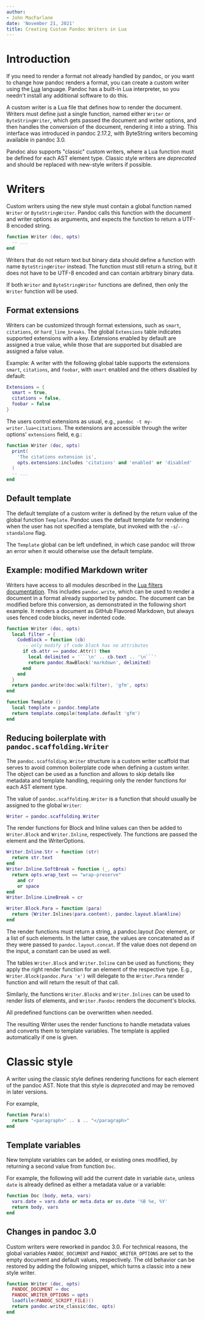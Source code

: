 ```yaml
---
author:
- John MacFarlane
date: 'November 21, 2021'
title: Creating Custom Pandoc Writers in Lua
---
```


# Introduction

If you need to render a format not already handled by pandoc,
or you want to change how pandoc renders a format,
you can create a custom writer using the [Lua] language.
Pandoc has a built-in Lua interpreter, so you needn't
install any additional software to do this.

[Lua]: https://www.lua.org

A custom writer is a Lua file that defines how to render the
document. Writers must define just a single function, named either
`Writer` or `ByteStringWriter`, which gets passed the document and
writer options, and then handles the conversion of the document,
rendering it into a string. This interface was introduced in
pandoc 2.17.2, with ByteString writers becoming available in
pandoc 3.0.

Pandoc also supports "classic" custom writers, where a Lua
function must be defined for each AST element type. Classic style
writers are *deprecated* and should be replaced with new-style
writers if possible.

# Writers

Custom writers using the new style must contain a global function
named `Writer` or `ByteStringWriter`. Pandoc calls this function
with the document and writer options as arguments, and expects the
function to return a UTF-8 encoded string.

``` lua
function Writer (doc, opts)
  -- ...
end
```

Writers that do not return text but binary data should define a
function with name `ByteStringWriter` instead. The function must
still return a string, but it does not have to be UTF-8 encoded
and can contain arbitrary binary data.

If both `Writer` and `ByteStringWriter` functions are defined,
then only the `Writer` function will be used.

## Format extensions

Writers can be customized through format extensions, such as
`smart`, `citations`, or `hard_line_breaks`. The global
`Extensions` table indicates supported extensions with a
key. Extensions enabled by default are assigned a true value,
while those that are supported but disabled are assigned a false
value.

Example: A writer with the following global table supports the
extensions `smart`, `citations`, and `foobar`, with `smart` enabled and
the others disabled by default:

``` lua
Extensions = {
  smart = true,
  citations = false,
  foobar = false
}
```

The users control extensions as usual, e.g., `pandoc -t
my-writer.lua+citations`. The extensions are accessible through
the writer options' `extensions` field, e.g.:

``` lua
function Writer (doc, opts)
  print(
    'The citations extension is',
    opts.extensions:includes 'citations' and 'enabled' or 'disabled'
  )
  -- ...
end
```

## Default template

The default template of a custom writer is defined by the return
value of the global function `Template`. Pandoc uses the default
template for rendering when the user has not specified a template,
but invoked with the `-s`/`--standalone` flag.

The `Template` global can be left undefined, in which case pandoc
will throw an error when it would otherwise use the default
template.

## Example: modified Markdown writer

Writers have access to all modules described in the [Lua filters
documentation][]. This includes `pandoc.write`, which can be used
to render a document in a format already supported by pandoc. The
document can be modified before this conversion, as demonstrated
in the following short example. It renders a document as GitHub
Flavored Markdown, but always uses fenced code blocks, never
indented code.

``` lua
function Writer (doc, opts)
  local filter = {
    CodeBlock = function (cb)
      -- only modify if code block has no attributes
      if cb.attr == pandoc.Attr() then
        local delimited = '```\n' .. cb.text .. '\n```'
        return pandoc.RawBlock('markdown', delimited)
      end
    end
  }
  return pandoc.write(doc:walk(filter), 'gfm', opts)
end

function Template ()
  local template = pandoc.template
  return template.compile(template.default 'gfm')
end
```

[Lua filters documentation]: https://pandoc.org/lua-filters.html

## Reducing boilerplate with `pandoc.scaffolding.Writer`

The `pandoc.scaffolding.Writer` structure is a custom writer scaffold
that serves to avoid common boilerplate code when defining a custom
writer. The object can be used as a function and allows to skip details
like metadata and template handling, requiring only the render functions
for each AST element type.

The value of `pandoc.scaffolding.Writer` is a function that should
usually be assigned to the global `Writer`:

``` lua
Writer = pandoc.scaffolding.Writer
```

The render functions for Block and Inline values can then be added
to `Writer.Block` and `Writer.Inline`, respectively. The functions
are passed the element and the WriterOptions.

``` lua
Writer.Inline.Str = function (str)
  return str.text
end
Writer.Inline.SoftBreak = function (_, opts)
  return opts.wrap_text == "wrap-preserve"
    and cr
    or space
end
Writer.Inline.LineBreak = cr

Writer.Block.Para = function (para)
  return {Writer.Inlines(para.content), pandoc.layout.blankline}
end
```

The render functions must return a string, a pandoc.layout *Doc*
element, or a list of such elements. In the latter case, the
values are concatenated as if they were passed to
`pandoc.layout.concat`. If the value does not depend on the input,
a constant can be used as well.

The tables `Writer.Block` and `Writer.Inline` can be used as
functions; they apply the right render function for an element of
the respective type. E.g., `Writer.Block(pandoc.Para 'x')` will
delegate to the `Writer.Para` render function and will return the
result of that call.

Similarly, the functions `Writer.Blocks` and `Writer.Inlines` can
be used to render lists of elements, and `Writer.Pandoc` renders
the document's blocks.

All predefined functions can be overwritten when needed.

The resulting Writer uses the render functions to handle metadata
values and converts them to template variables. The template is
applied automatically if one is given.

# Classic style

A writer using the classic style defines rendering functions for
each element of the pandoc AST. Note that this style is
*deprecated* and may be removed in later versions.

For example,

``` lua
function Para(s)
  return "<paragraph>" .. s .. "</paragraph>"
end
```

## Template variables

New template variables can be added, or existing ones
modified, by returning a second value from function `Doc`.

For example, the following will add the current date in
variable `date`, unless `date` is already defined as either a
metadata value or a variable:

``` lua
function Doc (body, meta, vars)
  vars.date = vars.date or meta.data or os.date '%B %e, %Y'
  return body, vars
end
```

## Changes in pandoc 3.0

Custom writers were reworked in pandoc 3.0. For technical reasons,
the global variables `PANDOC_DOCUMENT` and `PANDOC_WRITER_OPTIONS`
are set to the empty document and default values, respectively.
The old behavior can be restored by adding the following snippet,
which turns a classic into a new style writer.

``` lua
function Writer (doc, opts)
  PANDOC_DOCUMENT = doc
  PANDOC_WRITER_OPTIONS = opts
  loadfile(PANDOC_SCRIPT_FILE)()
  return pandoc.write_classic(doc, opts)
end
```

